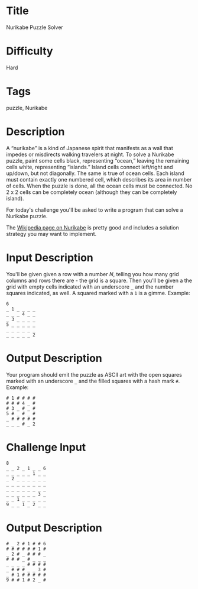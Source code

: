 # Title

Nurikabe Puzzle Solver 

# Difficulty

Hard

# Tags

puzzle, Nurikabe

# Description

A “nurikabe” is a kind of Japanese spirit that manifests as a wall that impedes or misdirects walking travelers at night. To solve a Nurikabe puzzle, paint some cells black, representing “ocean,” leaving the remaining cells white, representing “islands.” Island cells connect left/right and up/down, but not diagonally. The same is true of ocean cells. Each island must contain exactly one numbered cell, which describes its area in number of cells. When the puzzle is done, all the ocean cells must be connected. No 2 x 2 cells can be completely ocean (although they can be completely island).

For today's challenge you'll be asked to write a program that can solve a Nurikabe puzzle.

The [Wikipedia page on Nurikabe](https://en.wikipedia.org/wiki/Nurikabe_\(puzzle\)) is pretty good and includes a solution strategy you may want to implement. 

# Input Description

You'll be given given a row with a number *N*, telling you how many grid columns and rows there are - the grid is a square. Then you'll be given a the grid with empty cells indicated with an underscore `_` and the number squares indicated, as well. A squared marked with a `1` is a gimme. Example:

    6
    _ 1 _ _ _ _
    _ _ _ 4 _ _
    _ 3 _ _ _ _
    5 _ _ _ _ _
    _ _ _ _ _ _
    _ _ _ _ _ 2

# Output Description

Your program should emit the puzzle as ASCII art with the open squares marked with an underscore `_` and the filled squares with a hash mark `#`. Example:

    # 1 # # # #
    # # # 4 _ #
    # 3 _ # _ #
    5 # _ # _ #
    _ # # # # #
    _ _ _ # _ 2

# Challenge Input

    8
    _ _ 2 _ 1 _ _ 6
    _ _ _ _ _ 1 _ _ 
    _ 2 _ _ _ _ _ _
    _ _ _ _ _ _ _ _
    _ _ _ _ _ _ _ _
    _ _ _ _ _ _ 3 _ 
    _ _ 1 _ _ _ _ _
    9 _ _ 1 _ 2 _ _ 

# Output Description

    # _ 2 # 1 # # 6
    # # # # # # 1 #
    _ 2 # _ # # # _
    # # # _ # _ _ _
    _ _ _ _ # # # #
    _ # # # _ _ 3 #
    _ # 1 # # # # #
    9 # # 1 # 2 _ #
